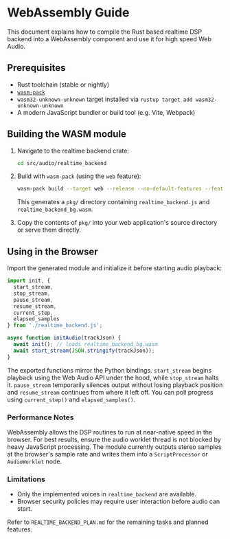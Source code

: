 # WebAssembly Guide

This document explains how to compile the Rust based realtime DSP backend into a WebAssembly component and use it for high speed Web Audio.

## Prerequisites

- Rust toolchain (stable or nightly)
- [`wasm-pack`](https://rustwasm.github.io/wasm-pack/installer/)
- `wasm32-unknown-unknown` target installed via `rustup target add wasm32-unknown-unknown`
- A modern JavaScript bundler or build tool (e.g. Vite, Webpack)

## Building the WASM module

1. Navigate to the realtime backend crate:

   ```bash
   cd src/audio/realtime_backend
   ```

2. Build with `wasm-pack` (using the `web` feature):

   ```bash
   wasm-pack build --target web --release --no-default-features --features web
   ```

   This generates a `pkg/` directory containing `realtime_backend.js` and `realtime_backend_bg.wasm`.

3. Copy the contents of `pkg/` into your web application's source directory or serve them directly.

## Using in the Browser

Import the generated module and initialize it before starting audio playback:

```javascript
import init, {
  start_stream,
  stop_stream,
  pause_stream,
  resume_stream,
  current_step,
  elapsed_samples
} from './realtime_backend.js';

async function initAudio(trackJson) {
  await init(); // loads realtime_backend_bg.wasm
  await start_stream(JSON.stringify(trackJson));
}
```

The exported functions mirror the Python bindings. `start_stream` begins playback using the Web Audio API under the hood, while `stop_stream` halts it.
`pause_stream` temporarily silences output without losing playback position and `resume_stream` continues from where it left off. You can poll progress using `current_step()` and `elapsed_samples()`.

### Performance Notes

WebAssembly allows the DSP routines to run at near-native speed in the browser. For best results, ensure the audio worklet thread is not blocked by heavy JavaScript processing. The module currently outputs stereo samples at the browser's sample rate and writes them into a `ScriptProcessor` or `AudioWorklet` node.

### Limitations

- Only the implemented voices in `realtime_backend` are available.
- Browser security policies may require user interaction before audio can start.

Refer to `REALTIME_BACKEND_PLAN.md` for the remaining tasks and planned features.

